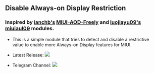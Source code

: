 ## Disable Always-on Display Restriction

### Inspired by [ianchb's](https://github.com/ianchb/) [MIUI-AOD-Freely](https://github.com/ianchb/MIUI-AOD-Freely/) and [luojiayu09's](https://luojiayu09.github.io/) [miuiaul09](https://luojiayu09.github.io/magisk-module/miuiaul/miuiaul.zip) modules.

- This is a simple module that tries to detect and disable a restrictive value to enable more Always-on Display features for MIUI.

- Latest Release: [![](https://img.shields.io/badge/miui--aod44-latest-blue)](https://github.com/ripsivis/miui-aod44/releases/latest/)
- Telegram Channel: [![](https://img.shields.io/badge/telegram%3A-%40ripsiviscloud-blue)](https://t.me/ripsiviscloud)
